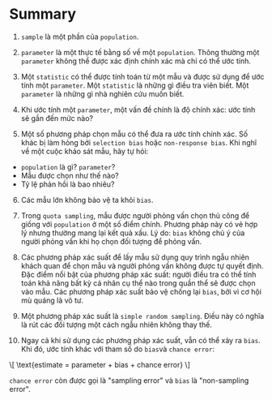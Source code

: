 # Summary

1. `sample` là một phần của `population`.

2. `parameter` là một thực tế bằng số về một `population`. Thông thường một `parameter` không thể được xác định chính xác mà chỉ có thể ước tính.
3. Một `statistic` có thể được tính toán từ một mẫu và được sử dụng để ước tính một `parameter`. Một `statistic` là những gì điều tra viên biết. Một `parameter` là những gì nhà nghiên cứu muốn biết.

4. Khi ước tính một `parameter`, một vấn đề chính là độ chính xác: ước tính sẽ gần đến mức nào?
5. Một số phương pháp chọn mẫu có thể đưa ra ước tính chính xác. Số khác bị làm hỏng bởi `selection bias` hoặc `non-response bias`. Khi nghĩ về một cuộc khảo sát mẫu, hãy tự hỏi:

- `population` là gì? `parameter`?
- Mẫu được chọn như thế nào?
- Tỷ lệ phản hồi là bao nhiêu?

6. Các mẫu lớn không bảo vệ ta khỏi `bias`.

7. Trong `quota sampling`, mẫu được người phỏng vấn chọn thủ công để giống với `population` ở một số điểm chính. Phương pháp này có vẻ hợp lý nhưng thường mang lại kết quả xấu. Lý do: `bias` không chủ ý của người phỏng vấn khi họ chọn đối tượng để phỏng vấn.

8. Các phương pháp xác suất để lấy mẫu sử dụng quy trình ngẫu nhiên khách quan để chọn mẫu và người phỏng vấn không được tự quyết định. Đặc điểm nổi bật của phương pháp xác suất: người điều tra có thể tính toán khả năng bất kỳ cá nhân cụ thể nào trong quần thể sẽ được chọn vào mẫu. Các phương pháp xác suất bảo vệ chống lại `bias`, bởi vì cơ hội mù quáng là vô tư.

9. Một phương pháp xác suất là `simple random sampling`. Điều này có nghĩa là rút các đối tượng một cách ngẫu nhiên không thay thế.

10. Ngay cả khi sử dụng các phương pháp xác suất, vẫn có thể xảy ra `bias`. Khi đó, ước tính khác với tham số do `bias`và `chance error`:

\\[
\text{estimate = parameter + bias + chance error}
\\]

`chance error` còn được gọi là "sampling error" và `bias` là "non-sampling error".
